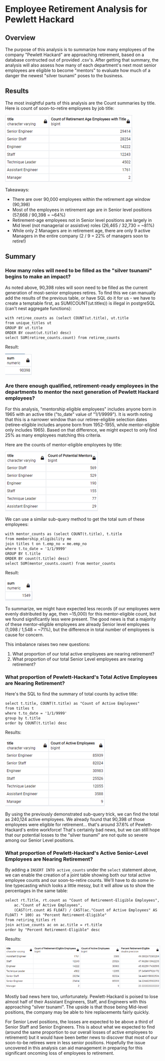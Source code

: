 # Employee Retirement Analysis for Pewlett Hackard
## Overview
The purpose of this analysis is to summarize how many employees of the company "Pewlett Hackard" are approaching retirement, based on a database contructed out of provided .csv's. After getting that summary, the analysis will also assess how many of each department's next most senior employees are eligible to become "mentors" to evaluate how much of a danger the newest "silver tsunami" poses to the business. 

## Results
The most insightful parts of this analysis are the Count summaries by title. 
Here is count of soon-to-retire employees by job title:

![](./Resources/RetiringCountsByTitle.png)

Takeaways:
* There are over 90,000 employees within the retirement age window (90,398)
* Most of the employees in retirement age are in Senior level positions (57,668 / 90,398 = ~64%)
* Retirement-age employees not in Senior level positions are largely in Mid level (not managerial or assistive) roles (26,465 / 32,730 = ~81%)
* While only 2 Managers are in retirement age, there are only 9 active Managers in the entire company (2 / 9 = 22% of managers soon to retire!)

## Summary
### How many roles will need to be filled as the "silver tsunami" begins to make an impact?
As noted above, 90,398 roles will soon need to be filled as the current generation of most-senior employees retires. To find this we can manually add the results of the previous table, or have SQL do it for us - we have to create a temptable first, as SUM(COUNT(ut.titles)) is illegal in postgreSQL (can't nest aggregate functions):

```
with retiree_counts as (select COUNT(ut.title), ut.title
from unique_titles ut
GROUP BY ut.title
ORDER BY count(ut.title) desc)
select SUM(retiree_counts.count) from retiree_counts
```
Result:

![](./Resources/retireeSum.png)


### Are there enough qualified, retirement-ready employees in the departments to mentor the next generation of Pewlett Hackard employees?
For this analysis, "mentorship eligible employees" includes anyone born in 1965 with an active title ("to_date" value of "1/1/9999"). It is worth noting that this is a narrower window than our retiree-eligible selection dates (retiree-eligible includes anyone born from 1952-1955, while mentor-eligible only includes 1965). Based on that difference, we might expect to only find 25% as many employees matching this criteria.

Here are the counts of mentor-eligible employees by title:

![](./Resources/MentorCountsByTitle.png)

We can use a similar sub-query method to get the total sum of these employees:

```
with mentor_counts as (select COUNT(t.title), t.title
from membership_eligibility me
join titles t on t.emp_no = me.emp_no
where t.to_date = '1/1/9999'
GROUP BY t.title
ORDER BY count(t.title) desc)
select SUM(mentor_counts.count) from mentor_counts
```

Result:

![](./Resources/mentorSum.png)

To summarize, we might have expected less records (if our employees were evenly distributed by age, then ~15,000) for this mentor-eligible count, but we found significantly less were present. The good news is that a majority of these mentor-eligible employees are already Senior level employees (1,098 / 1,548 = ~71%), but the difference in total number of employees is cause for concern.

This imbalance raises two new questions: 
1. What proportion of our total active employees are nearing retirement?
2. What proportion of our total Senior Level employees are nearing retirement?

### What proportion of Pewlett-Hackard's Total Active Employees are Nearing Retirement?
Here's the SQL to find the summary of total counts by active title:

```
select t.title, COUNT(t.title) as "Count of Active Employees"
from titles t
where t.to_date = '1/1/9999'
group by t.title
order by COUNT(t.title) desc
```

Results:

![](./Resources/TotalCountsByTitle.png)

By using the previously demonstrated sub-query trick, we can find the total as 240,124 active employees. We already found that 90,398 of those employees were eligible for retirement... that's around 37.6% of Pewlett-Hackard's entire workforce! That's certainly bad news, but we can still hope that our potential losses to the "silver tsunami" are not quite so severe among our Senior Level positions.

### What proportion of Pewlett-Hackard's Active Senior-Level Employees are Nearing Retirement?
By adding a ```INSERT INTO active_counts``` under the ```select``` statement above, we can enable the creation of a joint table showing both our total active employee counts and our soon-to-retire counts. We'll have to do some in-line typecasting which looks a little messy, but it will allow us to show the percentages in the same table:

```
select rt.Title, rt.count as "Count of Retirement-Eligible Employees", 
	ac."Count of Active Employees",
	(CAST(rt.count AS FLOAT) / CAST(ac."Count of Active Employees" AS FLOAT) * 100) as "Percent Retirement-Eligible"
from retiring_titles rt
join active_counts ac on ac.title = rt.title
order by "Percent Retirement-Eligible" desc
```

Results:

![](./Resources/RetirementLossPercents.png)

Mostly bad news here too, unfortunately. Pewlett-Hackard is poised to lose almost half of their Assistant Engineers, Staff, and Engineers with this approaching "silver tsunami". The upside is that those being Mid-level positions, the company may be able to hire replacements fairly quickly. 

For Senior Level positions, the losses are expected to be above a third of Senior Staff and Senior Engineers. This is about what we expected to find (around the same proportion to our overall losses of active employees to retirement) but it would have been better news to discover that most of our soon-to-be retirees were in less senior positions. Hopefully the issue uncovered in this analysis can aid management in preparing for this significant oncoming loss of employees to retirement.